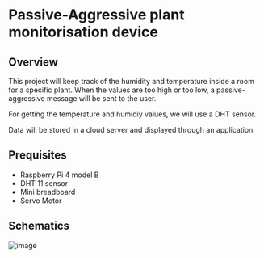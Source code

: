 # Passive-Aggressive plant monitorisation device

## Overview
This project will keep track of the humidity and temperature inside a room for a specific plant. When the values are too high or too low, a passive-aggressive message will be sent to the user.

For getting the temperature and humidiy values, we will use a DHT sensor.

Data will be stored in a cloud server and displayed through an application.

## Prequisites
- Raspberry Pi 4 model B
- DHT 11 sensor
- Mini breadboard
- Servo Motor

## Schematics

![image](https://user-images.githubusercontent.com/47315066/115553955-a7ece580-a2b6-11eb-98d0-646fb2f5fad4.png)
